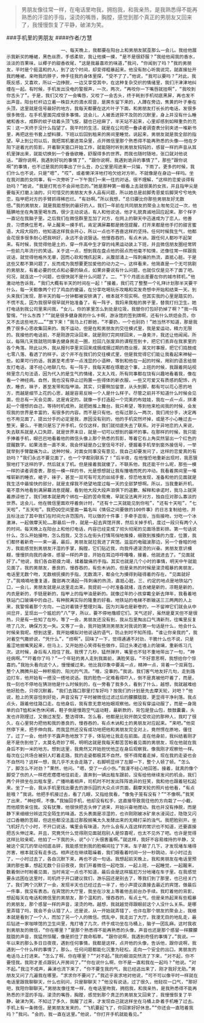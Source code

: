 > 男朋友像往常一样，在电话里吻我，拥抱我，和我亲热，是我熟悉得不能再熟悉的汗湿的手指，滚烫的嘴唇，胸膛，感觉到那个真正的男朋友又回来了，我慢慢恢复了平静，破涕为笑。

###手机里的男朋友
####作者/方慧

						一、每天晚上，我都要在阳台上和男朋友腻歪那么一会儿。我给他展示我新买的睡裙，黑色丝质，手感柔软，我让他摸一摸，“是不是很舒服？”我给他闻我的香水，淡淡的百果味，以椰子的甜香收尾，“这是我最喜欢的味道，”我问，“你闻到了吗？”我的男朋友，平时是个挺温和的人，到了这个时间，却变得粗暴起来。他没有耐心听我说完，就直接扯开我的睡裙，亲吻我的脖子，伸手往我的身体里探，“受不了了，”他说，“我可以要吗？”对此，我既反感，又喜欢，所以一边挣脱，一边又享受其中，在这种复杂交织的情绪里，我们汗津津地纠缠在一起。有时候，手机发出没电的警报声，一次，两次，“再咬你一下嘴唇就挂啊”，“我咬到你舌头了”。于是，我们又咬了一会嘴唇，又咬了一会舌头，终于耗到手机彻底黑屏，再也发不出声音。阳台栏杆边立着一株巨大的滴水观音，是房东留下来的，人蹲在旁边，焦黄的叶子垂在头顶，这里就是信号最好的地方。我每天都要在这片叶子下面，和男朋友打长长的电话，发很多很多微信，在手机里面完成很多事情。这会儿，人被丢进猝不及防的沉默里，身上并没有什么睡裙和香水，成群的蚊子绕着头顶飞旋，腿也已经麻了，半天站不起来，心里却感到如释重负的充实：这一天终于没什么指望了。我平时的生活，就是在公司把一叠读者调查表分别夹进一堆新书里，再把这些书套上塑料膜，下班以后回到租来的房间里睡觉。说起来，男朋友就是我全部的指望。早上到公司以后，我把耳机塞进耳朵里，点开微信里那个熟悉得不能再熟悉的头像——他在夕阳下逆着光的剪影，开着聊天窗口开始工作，就能随时听到男朋友钝钝的，感冒一样的声音从耳机里弹出来，就能切换到一个昏昏欲睡，舒服得多的世界。而我也随时随地，张口就对他说话，“跟你说啊，我遇到好玩的事情了”，“跟你说啊，我遇到诡异的事情了”，那些“跟你说啊”的事情，也不过是我的同事出了什么丑，办公室里闯进来一只猫，下雨了。更多的时候，我们什么也不说，只是“嗯”，“哎”，或者懒洋洋地打哈欠给对方听。不就像是在身边一样吗。坐在我对面的女同事，有一次旁听了一下午我们一来一往的对话，很不理解，“这样的恋爱谈得有劲吗？”她说，“我是打死也不会异地恋的。”她是那种第一眼看上去就很美的女孩，并且指甲尖是要每天打磨上油的，只可惜交的男朋友大多人品有问题，所以她总是前脚秀恩爱后脚哭兮兮地失恋，指甲把对方的手臂抓得稀巴烂。“有劲啊。”所以我想，“总归要比你那些男朋友好无数倍。”我的男朋友，就是我能想到的最好的人。我们一年前在共同朋友的聚会上匆匆见过一次，他腼腆地坐在角落里喝东西，很少主动说话，有人和他说话，他才礼貌真诚地回应起来。那个样子一直记在我脑子里。之后我们在微信群里互加了对方，在网上的聊天中迅速成为了恋人。他善良，习惯换位思考。早上醒来一摸手机，肯定满屏幕都是微信提醒，打开来都是他手打的甜言蜜语，大段大段的，他知道这样我会开心，所以一点也不吝啬这样的坚持。任何时候我生气，他都会花很多很多耐心把我哄好，永远不会说狠话。他慢吞吞的，有点木讷，跟任何人都吵不起架来。有时候，我觉得他是土的，穿一件高中生才穿的纯黑运动装上下班，并且微信朋友圈经常转一些前几年流行的笑话。关于这一点，想到我在盘点他的弱点而他毫不知情，还像往常一样跟我说话，就觉得他格外无辜，因而心软和愧疚起来，从腹部涌上一阵刺痛的热流，直抵心脏。于是这些又都不算问题了，反而成为我想要更加爱他的动力之一。这样看来，他简直是一个无可挑剔的男朋友，有着必要的优点和必要的缺点，如果非要说有什么问题，也就仅仅是见不了面了吧。何况，就连这一个问题，也很快就不是什么问题了。二、“下个月底出差要在你的城市转机，”他激动地告诉我，“我们大概有半天的时间在一起！”接着，我们花了整整一个礼拜计划那半天要干什么，每一天都像两个打了鸡血的傻逼，在分享吃喝玩乐攻略和突发奇想中开始和结束一天。到头来我们发现，那半天的每一分钟都被安排满了，根本就不现实啊。但其实我的心里是踏实的，不慌不乱，因为我很早很早就开始准备了。有一阵子，我妈来我租的房子里，替我打扫卫生。她打电话到我公司里来问我，“女儿，你的家里怎么到处是垃圾，我替你打包好扔掉了啊？”我一阵警惕，“什么东西？”“就是很多健身房的什么卡啊，游泳馆的签到牌啊，还有什么烘焙会员，你又不去这些地方……”“放下来！”我马上打断她，“不要扔，一个也别扔！”她当然不知道，那是我费了很多心思收集回来的。我不运动，但是在和男朋友的交往模式里，我是爱运动，精力无限的。我接他的电话前，不是刚游完泳回来，就是刚打完网球回来，一身臭汗，我还让他闻闻。所以，每隔几天我就陪同事去健身房走一圈，捡回几张废弃的课程签到卡，把它们丢弃在我家里的各个角落。除此以外，我从报刊亭里买回来成捆成捆过期的商业报，英文时事报，把它们捣鼓成七零八落、看透了的样子。这个并不在我们的交往模式里，但是我觉得它们能让我看起来神秘一些。如果可行的话，我甚至考虑学一点浅显的小语种，等到和他在一起的时候，用别的语言给朋友打电话，漫不经心地聊几句。有一阵子，我每天都在琢磨这个事，上班的时候，我跟着网站视频里念几句法语，因为代入的是生气的情绪，又太入戏，所有同事都在饶有兴趣地看着我，像在看一个神经病。自然，我也没有停止过购置一些得体的新衣服，一些又可爱又有质感的配饰，内衣，睡衣，袜子，甚至发带和指甲油。其实，只要稍加留意，从头到脚，都有可以花心思的地方，而越是细节上花的心思，越是容易反映一个人是什么样子。尽管之前并不知道什么时候会见面，但总有一天会见面，这是肯定的。就像一手打造起一个完美的布娃娃，我在一点一点，拼凑起一个理想的自己，等待时机成熟，就把她推上舞台。我只希望，等到他来检阅我的时候，会发现我的世界是丰富的，有很多的内容。而不是只有他。也有过那么一两次，我们闹分手，决定再也不用见面了。提出分手的必定是我，原因没有别的，他的手机突然坏掉，或是不小心睡过去一整天，要么，干脆只是忘了开手机，仅仅这样，我们就彻底失去了联系。对于异地恋的人来说，失去联系就是人口失踪，就是世界末日，就是一切可以想到的最坏的事。在那样的时候，我只能手捧着手机，眼巴巴地看着他的微信头像上那个熟悉的剪影，等着它右上角突然冒出一个红色的提醒数字。如果消息一直不来，我会怀疑是办公室信号不好，便握着手机举到窗外接信号，一举就举到手臂酸痛为止。这种时候，对面女同事没有意见，我自己却要发问了，这样的恋爱真的有劲吗？“我们永远不要见面了，也一个字都别联系了！”后半夜，在他惶恐地重新出现时，我恶狠狠地打下这样的字，然后就关了机。但是接着我就傻了。不联系他，我还能干什么呢，那些一模一样的读者调查表，那些一模一样的书，光是想想就让我有撞墙而死的冲动。我看着房间里一堆堆崭新的睡衣，裙子，袜子，甚至一双可有可无的丝绒手套，惊恐地发现，准备和他的见面就是我生活中最愉快的部分，就是支撑我不绝望地度过每一天的全部梦想啊。所以，当我重新开机，毫不意外地看到满屏幕消息提醒，看到他大段大段声泪俱下的道歉、解释和承诺时，我马上就哭着原谅他了。我们根本就是两个绑在一起的苦命鸳鸯，早就没法离开对方，独自应对那么寡淡的世界。这会儿，他在微信里面欢呼着倒计时，“还有十二天就能见到你啦”，“还有十天啦”，“七天啦”，“五天啦”。我把QQ空间里面一篇名叫《情侣之间要做的100件事》的日志复制给他，并且标注出了其中我们在时间允许范围内，可以做的十件事：手牵手逛街，当街接吻，分吃一个冰激淋，一起做摩天轮……那最后一件，就是一起去宾馆开房，然后关掉手机，度过一段只有两个人的时间。每天晚上在阳台上和他打电话，内容已经变成了彻头彻尾的见面场景彩排。第一句话说什么，怎么开始接吻，怎么抱我，又怎么在街头打情骂俏地推搡，细致到推搡的力度，位置，我们都怀着新奇一一来一遍，最后，男朋友就拉我进了宾馆。滋滋的电磁波那边，另一个昏暗的地方，我能感觉到男朋友汗湿的手掌，胸膛，它们贴近我，向我传递滚烫的兴奋。男朋友意识模糊，慢慢拱向我的身体，感冒一样的声音，开始在耳边呼呼噜噜，接着，他就进去了。“见面就好了。”他说，我们各自筋疲力竭，揉着酸痛的手指。其实也就是几个小时的事情，明天中午就能见面了。我的男朋友，善良的，慢吞吞的，有些木讷的，但是亲热的时候是滚烫粗暴的男朋友，电话里无数个吻，无数根抚摸的手指，无数滴汗，都会化为摸得到碰得着的存在。“见面就好了。”我喃喃地重复道，腹部再次涌起一阵刺痛的热流，直抵心脏。三、约定的地点是地铁站门口，一会儿，男朋友就是从这里走出来。我提前一小时准备就绪，连衣裙是新的，凉鞋是新的，内衣是新的，手链是新的，指甲上的指甲油是新的。就像过年的小孩穿戴全新去拜年，我看着地铁站门口玻璃中的自己，有种脱离实际的隆重的好看。地铁站的电梯不断输送三三两两的人上来，我警惕着那个方向，一边对着镜子整理刘海。因为刘海也是新卷的，一不留神它们就会从中间岔开，呈现出一个尴尬的“八”字，所以，要不停地撸顺它们。天气还好，虽然是夏天但不是很热，只是有一些知了在吵。等了一会，男朋友还没有到，我从包里掏出口气清新剂，往嘴里反复喷了几次，确保万无一失。又等了一会，我开始猜测男朋友对我说的第一句话是什么，他会什么时候亲我呢。想到这里，我开始模拟对他说话的语气，防止到时不知所措。“谁让你亲我的”，我对着空气撒娇说，“凭什么”，“烦啊”。回味了一下，觉得通通不对劲，干脆什么也不说，只是羞涩地抿嘴笑起来，但马上，又开始担心笑得有些做作，回过头凑近墙上的玻璃，重新练习几次。这时候，身后有人抱住了我。我愣了几秒，猛然弹开，嘴里也不轻不重地带出了一句，“神经病啊。”“吓着你了吗？”一个年轻的男人走到我面前，满脸笑容。“不好意思啊，我想给你个惊喜的。”我抬头看向这个人，慢慢缓过来。他比我印象中要高一点，精神一点，背着一个双肩包，整个人腾腾升起一种积极的、阳光的气流。“哦，没事的。”我说。我们客气地友好几句，走到路边打车，他开始有一搭没一搭地说话。我的脸色一定难看得吓人，倒不是真被他吓着了，而是，我一刻也不停地在猜测他是什么时候到的，在一旁看了我多久，看到了什么，越想，我就越难给他好脸色，只得沉默着。“我们去路口那里打车好吗？按我们的计划是先去摩天轮，对吧？”他说，脸上的笑容恰到好处，声音没有了平时被微信过滤过后的朦朦胧胧，更显得干净利落。我点点头，跟着他往路口走。在他身后，我有意无意地抬眼观察他。他没有穿运动服了，而是一身简单的白T恤和米色休闲裤，鞋子倒是慢跑空气运动鞋，最新款的，背包是登山包，鼓鼓囊囊，头发也许刚理过，又做过发型，整洁得体。怎么看，他都是比较开朗又受欢迎的那种人，我盯了很久，在心里努力把他和我的善良的，慢吞吞的，有点木讷和土的男朋友对应起来。“来吧。”他突然停下来，把手伸向我。而我显然还没有成功地把他和男朋友完全对上，竟然愣在原地，僵住了。过了一会，他终于不露声色地放下了手，体贴地让我走在前面。走在他身前，我纠结着刚才是不是伤到他了，太莫名奇妙了啊，明明这就是我每天都苦苦盼着见面的男朋友，现在他就在我身后不到一米的地方。想到这里，我竟然又开始担忧他正在身后观察我，像我刚才观察他一样。每次在公共场合被别人盯着走路，我的走姿都极其不自然，恨不得爬着走掉，现在我的走姿也会不自然吗？这样一想，我几乎不太会走路了，右脚明显绊了左脚一下，整个人顿了顿。“怎么了，脚怎么不对劲？”果然，他问。“嗯，受了一点小伤。”我漫不经心地回答。接着，就真的像个脚受了伤的人一样疙疙瘩瘩地往前走，直奔到一辆出租车跟前，没有给他继续发问的机会。我们两个并排坐在出租车里，广播响着相声，司机时不时发出阵阵诡异的狂笑，我和他也跟着轻松起来。坐了一会，我从手机里找出要去的游乐园的大众点评页面，翻摩天轮的照片给他看，“有点脏哦？”我说。他把手机接过去，看了几眼，又指给我看，“像兔子笼有没有？”“不像啊。”我笑了出来，“神经啊，不像。”我抽回手机，他却没有松手，这直接导致我往他的方向栽了一小截，而他顺势亲住我。没有犹豫，他很快把舌头伸了进来，开始兴奋地搅动。我也并没有挣脱，而是静下来细细分辨这完全陌生的味道。舌头表面是凉湿的，也许刚刚被冰矿泉水浸润过，隐隐又闪过口香糖的苦甜，但这些都没法盖过那股抿嘴太久发酵出来的无精打采的浊气。我把脸别开。坐飞机好几个小时，不开口说话，嘴里会有味道，为什么会有人连这样的常识也不知道，还要直接把舌头伸过来。并且，究竟凭什么觉得刚见面就抱别人是惊喜呢，也太不见外了吧。也许是觉得这样比较亲昵，他拍了一下我的头，说“小丫头很害羞啊。”就这样，我好不容易维持的平静，又被这个突兀的举动彻底击碎，我能感觉到我的脸瞬间拉了下来。车子颠了几下，才发现堵车堵得厉害，根本就没有走多远。相声还在继续聒噪着，我们眼看着时间一分一秒跳动，半小时过去了，一小时过去了，各自沉默下来，再也不说一句话。我想起前天晚上，我和男朋友在电话里预演的那些事，想起无数个日日夜夜，我们开着微信一起吃饭，一起上班，一起睡觉，一起醒来，数着倒计时盼着见面，当时肯定一点也不知道，最后会是这样尴尬万分地堵在车子里。在我感觉要永远困在这里时，司机终于开口建议我们，游乐园还是别去了，等我们到了那里，也已经关门了。我们两个沉默了一会，发现半天也已经过去一半了，他小声提议直接去最近的宾馆，做最后一件事，我没有表态。在宾馆的大厅里，我坐在沙发上等着他去前台办手续。我盯着他的背影，想起每天在电话和微信里的男朋友，那个温和的，慢吞吞的，有点土气，但是亲热起来有些粗暴的男朋友，那个感冒一样的声音，滚烫的吻。越想，我就越觉得跟眼前这个人没什么关系。是哪里弄错了吗，我会不会认错了人，还是说，从一开始就弄错了，也许在那个朋友的聚会上，我根本就是看到了一个人，而加了另一个人的微信。慌乱中，我走出了大厅。我漫无目的地乱走，最后钻进一家咖啡馆的卫生间里，鬼打墙了几次，终于成功坐在马桶上，脑子一团乱麻。这时我收到男朋友的微信，“你在哪里？”是那个熟悉得不能再熟悉的头像，声音也还是那个感冒一样朦朦胧胧的声音，我猛然惊醒，像是抓住了救命稻草。“跟你说啊，我遇到奇怪的事情了。”我说。一年以来的那么多日日夜夜，遇到任何事情，我都是这样，点开他的头像，告诉他，跟你说啊，我遇到一个什么样的事情了。那么，任何问题都能化沉重为轻松，走向一个安全的出口。男朋友的电话马上打进来。“怎么了啊，你在哪里？”“对不起。”我的眼泪突然流了下来，“对不起，你不要怪我。我刚才差点跟别人开房间了。”“你在说什么啊，你不是一直和我在一起吗？”他说。“对不起。”我泣不成声，鼻涕也流下来了，“你不要生我的气，我已经逃出来了，刚才我好无助。”男朋友又问了几遍我在哪里。“求求你不要问了。”我近乎哀求地对他说，“可不可以像平时一样就在电话里跟我聊聊天，什么也别问，只是聊聊天？”他没有说话，过了很久，他轻叹一口气，“那好吧，我陪你聊聊天。”男朋友像往常一样，在电话里吻我，拥抱我，和我亲热，是我熟悉得不能再熟悉的汗湿的手指，滚烫的嘴唇，胸膛，感觉到那个真正的男朋友又回来了，我慢慢恢复了平静，破涕为笑。不知过了多久，我醒了过来，才发现自己就这样坐在马桶上卧着手机睡了过去。手机上有一条微信，是男朋友发来的，“飞机要起飞了，你回家好好休息。”“你还会一直陪着我吗？”我问。“会的，我一直在这里。”他说，“你打开手机就能看见。”			  		